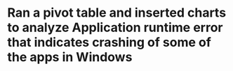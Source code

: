 # Ran a pivot table and inserted charts to analyze Application runtime error that indicates crashing of some of the apps in Windows
